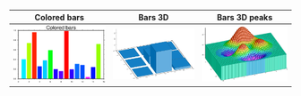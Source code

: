 
| Colored bars  | Bars 3D   | Bars 3D peaks |
|:-------------:|:---------:|:-------------:|
|[![](scripts_agu/figs/colored_bars.png)](scripts_agu/colored_bars.md) | [![](scripts_agu/figs/bars_3D.png)](scripts_agu/bars_3D.md) | [![](scripts_agu/figs/bars3_peaks.png)](scripts_agu/bars3_peaks.md) |
